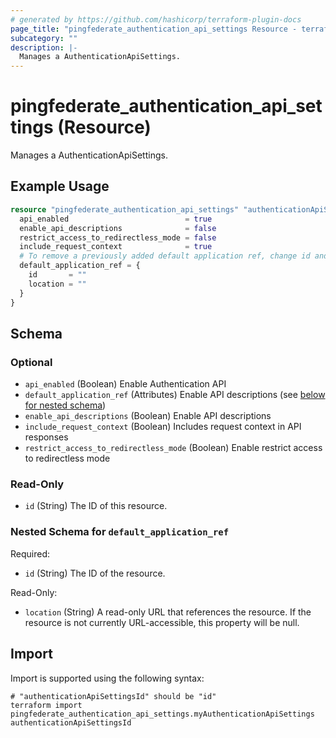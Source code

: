 ```yaml
---
# generated by https://github.com/hashicorp/terraform-plugin-docs
page_title: "pingfederate_authentication_api_settings Resource - terraform-provider-pingfederate"
subcategory: ""
description: |-
  Manages a AuthenticationApiSettings.
---
```


# pingfederate_authentication_api_settings (Resource)

Manages a AuthenticationApiSettings.

## Example Usage

```terraform
resource "pingfederate_authentication_api_settings" "authenticationApiSettingsExample" {
  api_enabled                          = true
  enable_api_descriptions              = false
  restrict_access_to_redirectless_mode = false
  include_request_context              = true
  # To remove a previously added default application ref, change id and location values to empty strings
  default_application_ref = {
    id       = ""
    location = ""
  }
}
```

<!-- schema generated by tfplugindocs -->
## Schema

### Optional

- `api_enabled` (Boolean) Enable Authentication API
- `default_application_ref` (Attributes) Enable API descriptions (see [below for nested schema](#nestedatt--default_application_ref))
- `enable_api_descriptions` (Boolean) Enable API descriptions
- `include_request_context` (Boolean) Includes request context in API responses
- `restrict_access_to_redirectless_mode` (Boolean) Enable restrict access to redirectless mode

### Read-Only

- `id` (String) The ID of this resource.

<a id="nestedatt--default_application_ref"></a>
### Nested Schema for `default_application_ref`

Required:

- `id` (String) The ID of the resource.

Read-Only:

- `location` (String) A read-only URL that references the resource. If the resource is not currently URL-accessible, this property will be null.

## Import

Import is supported using the following syntax:

```shell
# "authenticationApiSettingsId" should be "id"
terraform import pingfederate_authentication_api_settings.myAuthenticationApiSettings authenticationApiSettingsId
```
